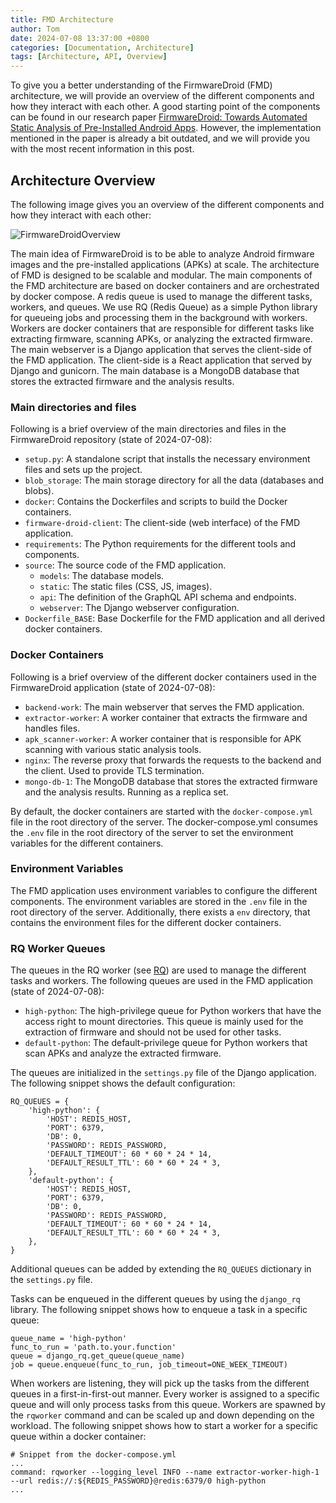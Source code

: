 ```yaml
---
title: FMD Architecture
author: Tom
date: 2024-07-08 13:37:00 +0800
categories: [Documentation, Architecture]
tags: [Architecture, API, Overview]
---
```


To give you a better understanding of the FirmwareDroid (FMD) architecture, we will provide an overview of the 
different components and how they interact with each other. A good starting point of the components can 
be found in our research paper [FirmwareDroid: Towards Automated Static Analysis of Pre-Installed Android Apps](https://ieeexplore.ieee.org/document/10172951).
However, the implementation mentioned in the paper is already a bit outdated, and 
we will provide you with the most recent information in this post.

## Architecture Overview
The following image gives you an overview of the different components and how they interact with each other:

![FirmwareDroidOverview](https://firmwaredroid.github.io/commons/FirmwareDroidOverview.png)

The main idea of FirmwareDroid is to be able to analyze Android firmware images and the pre-installed applications (APKs)
at scale. The architecture of FMD is designed to be scalable and modular. The main components of the FMD architecture
are based on docker containers and are orchestrated by docker compose. A redis queue is used to manage the different
tasks, workers, and queues. We use RQ (Redis Queue) as a simple Python library for queueing jobs and 
processing them in the background with workers. Workers are docker containers that are responsible for different tasks
like extracting firmware, scanning APKs, or analyzing the extracted firmware. The main webserver is a Django application
that serves the client-side of the FMD application. The client-side is a React application that served by Django and
gunicorn. The main database is a MongoDB database that stores the extracted firmware and the analysis results.

### Main directories and files
Following is a brief overview of the main directories and files in the FirmwareDroid repository (state of 2024-07-08):
- `setup.py`: A standalone script that installs the necessary environment files and sets up the project.
- `blob_storage`: The main storage directory for all the data (databases and blobs).
- `docker`: Contains the Dockerfiles and scripts to build the Docker containers.
- `firmware-droid-client`: The client-side (web interface) of the FMD application.
- `requirements`: The Python requirements for the different tools and components.
- `source`: The source code of the FMD application.
  - `models`: The database models.
  - `static`: The static files (CSS, JS, images).
  - `api`: The definition of the GraphQL API schema and endpoints.
  - `webserver`: The Django webserver configuration. 
- `Dockerfile_BASE`: Base Dockerfile for the FMD application and all derived docker containers.

### Docker Containers
Following is a brief overview of the different docker containers used in the FirmwareDroid application 
(state of 2024-07-08):
- `backend-work`: The main webserver that serves the FMD application.
- `extractor-worker`: A worker container that extracts the firmware and handles files.
- `apk_scanner-worker`: A worker container that is responsible for APK scanning with various static analysis tools.
- `nginx`: The reverse proxy that forwards the requests to the backend and the client. Used to provide TLS termination.
- `mongo-db-1`: The MongoDB database that stores the extracted firmware and the analysis results. Running as a replica 
set.

By default, the docker containers are started with the `docker-compose.yml` file in the root directory of the server. 
The docker-compose.yml consumes the `.env` file in the root directory of the server to set the environment variables
for the different containers. 

### Environment Variables
The FMD application uses environment variables to configure the different components. The environment variables are
stored in the `.env` file in the root directory of the server. Additionally, there exists a `env` directory, that 
contains the environment files for the different docker containers.

### RQ Worker Queues
The queues in the RQ worker (see [RQ](https://python-rq.org/)) are used to manage the different tasks and workers. 
The following queues are used in the FMD application (state of 2024-07-08):
- `high-python`: The high-privilege queue for Python workers that have the access right to mount directories. This queue
is mainly used for the extraction of firmware and should not be used for other tasks.
- `default-python`: The default-privilege queue for Python workers that scan APKs and analyze the extracted firmware.

The queues are initialized in the `settings.py` file of the Django application. The following snippet shows the 
default configuration:
```
RQ_QUEUES = {
    'high-python': {
        'HOST': REDIS_HOST,
        'PORT': 6379,
        'DB': 0,
        'PASSWORD': REDIS_PASSWORD,
        'DEFAULT_TIMEOUT': 60 * 60 * 24 * 14,
        'DEFAULT_RESULT_TTL': 60 * 60 * 24 * 3,
    },
    'default-python': {
        'HOST': REDIS_HOST,
        'PORT': 6379,
        'DB': 0,
        'PASSWORD': REDIS_PASSWORD,
        'DEFAULT_TIMEOUT': 60 * 60 * 24 * 14,
        'DEFAULT_RESULT_TTL': 60 * 60 * 24 * 3,
    },
}
```
Additional queues can be added by extending the `RQ_QUEUES` dictionary in the `settings.py` file.

Tasks can be enqueued in the different queues by using the `django_rq` library. The following snippet shows how to
enqueue a task in a specific queue:
```
queue_name = 'high-python'
func_to_run = 'path.to.your.function'
queue = django_rq.get_queue(queue_name)
job = queue.enqueue(func_to_run, job_timeout=ONE_WEEK_TIMEOUT)
```
When workers are listening, they will pick up the tasks from the different queues in a first-in-first-out manner. Every
worker is assigned to a specific queue and will only process tasks from this queue. Workers are spawned by the
`rqworker` command and can be scaled up and down depending on the workload. The following snippet shows how to start
a worker for a specific queue within a docker container:
```
# Snippet from the docker-compose.yml
...
command: rqworker --logging_level INFO --name extractor-worker-high-1 --url redis://:${REDIS_PASSWORD}@redis:6379/0 high-python
...
```
